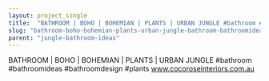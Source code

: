 ```yaml
---
layout: project_single
title:  "BATHROOM | BOHO | BOHEMIAN | PLANTS | URBAN JUNGLE #bathroom #bathroomideas #bathroomdesign #plants www.cocoroseinteriors.com.au"
slug: "bathroom-boho-bohemian-plants-urban-jungle-bathroom-bathroomideas-bathroomdesign-plants-wwwcocoroseinteriorscomau"
parent: "jungle-bathroom-ideas"
---
```

BATHROOM | BOHO | BOHEMIAN | PLANTS | URBAN JUNGLE #bathroom #bathroomideas #bathroomdesign #plants www.cocoroseinteriors.com.au